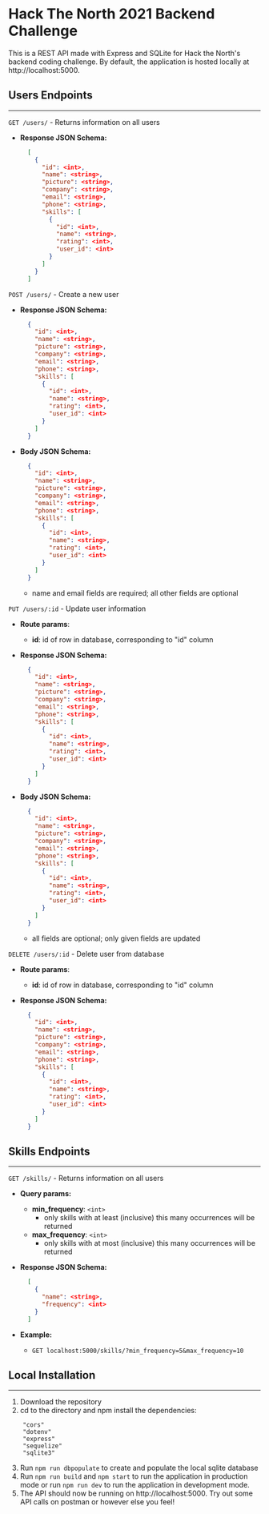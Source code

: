 # Hack The North 2021 Backend Challenge

This is a REST API made with Express and SQLite for Hack the North's backend coding challenge. By default, the application is hosted locally at http://localhost:5000.

## Users Endpoints

---

`GET /users/` - Returns information on all users

- **Response JSON Schema:**

  ```json
    [
      {
        "id": <int>,
        "name": <string>,
        "picture": <string>,
        "company": <string>,
        "email": <string>,
        "phone": <string>,
        "skills": [
          {
            "id": <int>,
            "name": <string>,
            "rating": <int>,
            "user_id": <int>
          }
        ]
      }
    ]
  ```

`POST /users/` - Create a new user

- **Response JSON Schema:**

  ```json
    {
      "id": <int>,
      "name": <string>,
      "picture": <string>,
      "company": <string>,
      "email": <string>,
      "phone": <string>,
      "skills": [
        {
          "id": <int>,
          "name": <string>,
          "rating": <int>,
          "user_id": <int>
        }
      ]
    }
  ```

- **Body JSON Schema:**

  ```json
    {
      "id": <int>,
      "name": <string>,
      "picture": <string>,
      "company": <string>,
      "email": <string>,
      "phone": <string>,
      "skills": [
        {
          "id": <int>,
          "name": <string>,
          "rating": <int>,
          "user_id": <int>
        }
      ]
    }
  ```

  - name and email fields are required; all other fields are optional

`PUT /users/:id` - Update user information

- **Route params**:
  - **id**: id of row in database, corresponding to "id" column
- **Response JSON Schema:**

  ```json
    {
      "id": <int>,
      "name": <string>,
      "picture": <string>,
      "company": <string>,
      "email": <string>,
      "phone": <string>,
      "skills": [
        {
          "id": <int>,
          "name": <string>,
          "rating": <int>,
          "user_id": <int>
        }
      ]
    }
  ```

- **Body JSON Schema:**

  ```json
    {
      "id": <int>,
      "name": <string>,
      "picture": <string>,
      "company": <string>,
      "email": <string>,
      "phone": <string>,
      "skills": [
        {
          "id": <int>,
          "name": <string>,
          "rating": <int>,
          "user_id": <int>
        }
      ]
    }
  ```

  - all fields are optional; only given fields are updated

`DELETE /users/:id` - Delete user from database

- **Route params**:
  - **id**: id of row in database, corresponding to "id" column
- **Response JSON Schema:**

  ```json
    {
      "id": <int>,
      "name": <string>,
      "picture": <string>,
      "company": <string>,
      "email": <string>,
      "phone": <string>,
      "skills": [
        {
          "id": <int>,
          "name": <string>,
          "rating": <int>,
          "user_id": <int>
        }
      ]
    }
  ```

## Skills Endpoints

---

`GET /skills/` - Returns information on all users

- **Query params:**

  - **min_frequency**: `<int>`
    - only skills with at least (inclusive) this many occurrences will be returned
  - **max_frequency**: `<int>`
    - only skills with at most (inclusive) this many occurrences will be returned

- **Response JSON Schema:**

  ```json
    [
      {
        "name": <string>,
        "frequency": <int>
      }
    ]
  ```

- **Example:**
  - `GET localhost:5000/skills/?min_frequency=5&max_frequency=10`

## Local Installation

---

1. Download the repository
2. cd to the directory and npm install the dependencies:

```
    "cors"
    "dotenv"
    "express"
    "sequelize"
    "sqlite3"
```

3. Run `npm run dbpopulate` to create and populate the local sqlite database
4. Run `npm run build` and `npm start` to run the application in production mode or run `npm run dev` to run the application in development mode.
5. The API should now be running on http://localhost:5000. Try out some API calls on postman or however else you feel!
